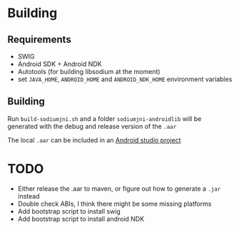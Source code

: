 # Building

## Requirements

* SWIG
* Android SDK + Android NDK
* Autotools (for building libsodium at the moment)
* set `JAVA_HOME`, `ANDROID_HOME` and `ANDROID_NDK_HOME` environment variables

## Building

Run `build-sodiumjni.sh` and a folder `sodiumjni-androidlib` will be generated with the debug and release version of the `.aar` 

The local `.aar` can be included in an [Android studio project](http://stackoverflow.com/questions/24506648/adding-local-aar-files-to-gradle-build-using-flatdirs-is-not-working?lq=1)

# TODO

* Either release the .aar to maven, or figure out how to generate a `.jar` instead
* Double check ABIs, I think there might be some missing platforms
* Add bootstrap script to install swig
* Add bootstrap script to install android NDK
